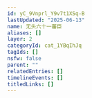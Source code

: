 ```yaml
---
id: yC_9Vnprl_Y9v7t1XSq-B
lastUpdated: "2025-06-13"
name: 无头六十一蕃臣
aliases: []
layer: 2
categoryId: cat_1YBqIhJq
tagIds: []
nsfw: false
parent: ""
relatedEntries: []
timelineEvents: []
titledLinks: []
---
```


